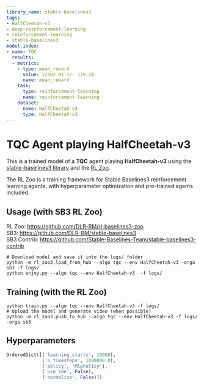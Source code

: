 ```yaml
---
library_name: stable-baselines3
tags:
- HalfCheetah-v3
- deep-reinforcement-learning
- reinforcement-learning
- stable-baselines3
model-index:
- name: TQC
  results:
  - metrics:
    - type: mean_reward
      value: 12102.81 +/- 119.24
      name: mean_reward
    task:
      type: reinforcement-learning
      name: reinforcement-learning
    dataset:
      name: HalfCheetah-v3
      type: HalfCheetah-v3
---
```


# **TQC** Agent playing **HalfCheetah-v3**
This is a trained model of a **TQC** agent playing **HalfCheetah-v3**
using the [stable-baselines3 library](https://github.com/DLR-RM/stable-baselines3)
and the [RL Zoo](https://github.com/DLR-RM/rl-baselines3-zoo).

The RL Zoo is a training framework for Stable Baselines3
reinforcement learning agents,
with hyperparameter optimization and pre-trained agents included.

## Usage (with SB3 RL Zoo)

RL Zoo: https://github.com/DLR-RM/rl-baselines3-zoo<br/>
SB3: https://github.com/DLR-RM/stable-baselines3<br/>
SB3 Contrib: https://github.com/Stable-Baselines-Team/stable-baselines3-contrib

```
# Download model and save it into the logs/ folder
python -m rl_zoo3.load_from_hub --algo tqc --env HalfCheetah-v3 -orga sb3 -f logs/
python enjoy.py --algo tqc --env HalfCheetah-v3  -f logs/
```

## Training (with the RL Zoo)
```
python train.py --algo tqc --env HalfCheetah-v3 -f logs/
# Upload the model and generate video (when possible)
python -m rl_zoo3.push_to_hub --algo tqc --env HalfCheetah-v3 -f logs/ -orga sb3
```

## Hyperparameters
```python
OrderedDict([('learning_starts', 10000),
             ('n_timesteps', 1000000.0),
             ('policy', 'MlpPolicy'),
             ('use_sde', False),
             ('normalize', False)])
```
